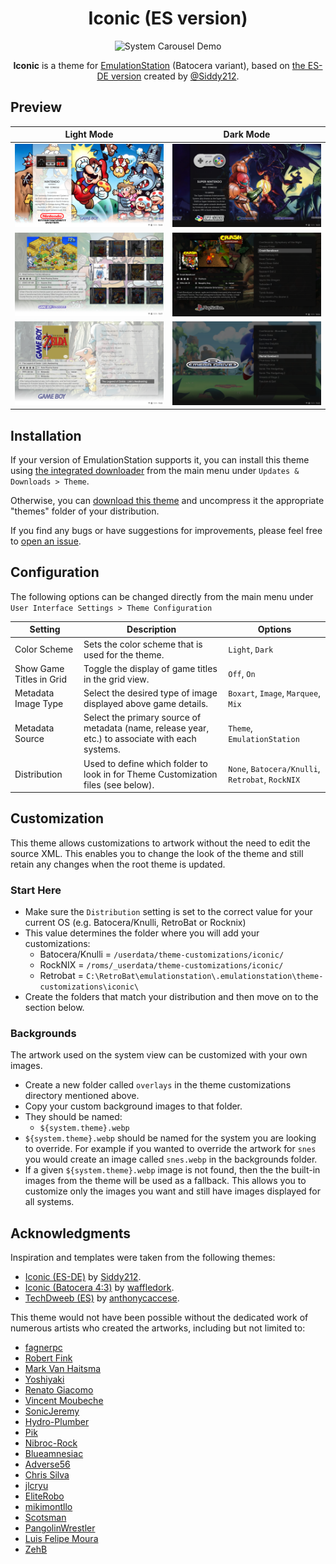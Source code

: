 <div align="center">

# Iconic (ES version)

![System Carousel Demo](_preview/systems-carousel-animation.gif)

**Iconic** is a theme for [EmulationStation](https://github.com/batocera-linux/batocera-emulationstation) (Batocera variant), based on [the ES-DE version](https://github.com/Siddy212/iconic-es-de) created by [@Siddy212](https://github.com/Siddy212).

</div>


## Preview

| Light Mode | Dark Mode|
| :--: | :--: |
| ![System View Light](_preview/systems-view-light.png) | ![System View Light](_preview/systems-view-dark.png) |
| ![Grid View Light](_preview/grid-view-light.png) | ![List View Dark](_preview/list-view-dark.png) |
| ![List View Light](_preview/list-view-light.png) | ![Basic View Dark](_preview/basic-view-dark.png) |


## Installation

If your version of EmulationStation supports it, you can install this theme using [the integrated downloader](https://wiki.batocera.org/themes#emulationstation_themes) from the main menu under `Updates & Downloads > Theme`.

Otherwise, you can [download this theme](https://github.com/Delgan/iconic-es/archive/refs/heads/main.zip) and uncompress it the appropriate "themes" folder of your distribution.

If you find any bugs or have suggestions for improvements, please feel free to [open an issue](https://github.com/Delgan/iconic-es/issues/new/choose).


## Configuration

The following options can be changed directly from the main menu under `User Interface Settings > Theme Configuration`

| Setting | Description | Options |
| -- | -- | -- |
| Color Scheme | Sets the color scheme that is used for the theme. | `Light`, `Dark` |
| Show Game Titles in Grid | Toggle the display of game titles in the grid view. | `Off`, `On` |
| Metadata Image Type | Select the desired type of image displayed above game details. | `Boxart`, `Image`, `Marquee`, `Mix` |
| Metadata Source | Select the primary source of metadata (name, release year, etc.) to associate with each systems. | `Theme`, `EmulationStation` |
| Distribution | Used to define which folder to look in for Theme Customization files (see below). | `None`, `Batocera/Knulli`, `Retrobat`, `RockNIX` |

## Customization

This theme allows customizations to artwork without the need to edit the source XML. This enables you to change the look of the theme and still retain any changes when the root theme is updated.


### Start Here

- Make sure the `Distribution` setting is set to the correct value for your current OS (e.g. Batocera/Knulli, RetroBat or Rocknix)
- This value determines the folder where you will add your customizations:
    - Batocera/Knulli = `/userdata/theme-customizations/iconic/`
    - RockNIX = `/roms/_userdata/theme-customizations/iconic/`
    - Retrobat = `C:\RetroBat\emulationstation\.emulationstation\theme-customizations\iconic\`
- Create the folders that match your distribution and then move on to the section below.

### Backgrounds

The artwork used on the system view can be customized with your own images.

* Create a new folder called `overlays` in the theme customizations directory mentioned above.
* Copy your custom background images to that folder.
* They should be named:
    - `${system.theme}.webp`
* `${system.theme}.webp` should be named for the system you are looking to override.  For example if you wanted to override the artwork for `snes` you would create an image called `snes.webp` in the backgrounds folder.
* If a given `${system.theme}.webp` image is not found, then the the built-in images from the theme will be used as a fallback. This allows you to customize only the images you want and still have images displayed for all systems.


## Acknowledgments

Inspiration and templates were taken from the following themes:

- [Iconic (ES-DE)](https://github.com/Siddy212/iconic-es-de) by [Siddy212](https://github.com/Siddy212).
- [Iconic (Batocera 4:3)](https://github.com/waffledork/iconic-batocera) by [waffledork](https://github.com/waffledork).
- [TechDweeb (ES)](https://github.com/anthonycaccese/techdweeb-es) by [anthonycaccese](https://github.com/anthonycaccese).


This theme would not have been possible without the dedicated work of numerous artists who created the artworks, including but not limited to:

- [fagnerpc](https://github.com/fagnerpc)
- [Robert Fink](https://finklematter.artstation.com/)
- [Mark Van Haitsma](https://www.artstation.com/mvhaitsma)
- [Yoshiyaki](https://www.deviantart.com/yoshiyaki)
- [Renato Giacomo](https://www.artstation.com/renatogiacomini)
- [Vincent Moubeche](https://www.artstation.com/vincentmoubeche)
- [SonicJeremy](https://www.deviantart.com/sonicjeremy)
- [Hydro-Plumber](https://www.deviantart.com/hydro-plumber)
- [Pik](https://gamebanana.com/members/1521238)
- [Nibroc-Rock](https://www.deviantart.com/nibroc-rock)
- [Blueamnesiac](https://www.deviantart.com/blueamnesiac)
- [Adverse56](https://www.deviantart.com/adverse56)
- [Chris Silva](https://www.artstation.com/artwork/obBlyB)
- [jlcryu](https://www.deviantart.com/jlcryu)
- [EliteRobo](https://www.deviantart.com/eliterobo)
- [mikimontllo](https://twitter.com/mikimontllo)
- [Scotsman](https://forums.launchbox-app.com/profile/142250-scotsman/)
- [PangolinWrestler](https://github.com/PangolinWrestler)
- [Luis Felipe Moura](https://www.artstation.com/luizmoura)
- [ZehB](https://www.deviantart.com/zehb)

